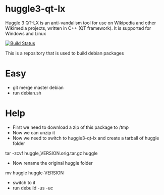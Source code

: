 huggle3-qt-lx
=============

Huggle 3 QT-LX is an anti-vandalism tool for use on Wikipedia and other Wikimedia projects, written in C++ (QT framework).
It is supported for Windows and Linux

[![Build Status](https://travis-ci.org/huggle/huggle3-qt-lx.png?branch=ubuntu)](https://travis-ci.org/huggle/huggle3-qt-lx)

This is a repository that is used to build debian packages

Easy
=====

 * git merge master debian
 * run debian.sh

Help
======

 * First we need to download a zip of this package to /tmp
 * Now we can unzip it
 * Now we need to switch to huggle3-qt-lx and create a tarball of huggle folder

tar -zcvf huggle_VERSION.orig.tar.gz huggle

 * Now rename the original huggle folder

mv huggle huggle-VERSION

 * switch to it
 * run debuild -us -uc

